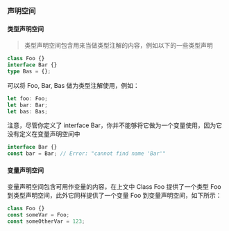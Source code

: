 ### 声明空间

#### 类型声明空间

> 类型声明空间包含用来当做类型注解的内容，例如以下的一些类型声明

```ts
class Foo {}
interface Bar {}
type Bas = {};
```

可以将 Foo, Bar, Bas 做为类型注解使用，例如：

```ts
let foo: Foo;
let bar: Bar;
let bas: Bas;
```

注意，尽管你定义了 interface Bar，你并不能够将它做为一个变量使用，因为它没有定义在变量声明空间中

```ts
interface Bar {}
const bar = Bar; // Error: "cannot find name 'Bar'"
```

#### 变量声明空间

变量声明空间包含可用作变量的内容，在上文中 Class Foo 提供了一个类型 Foo 到类型声明空间，此外它同样提供了一个变量 Foo 到变量声明空间，如下所示：

```ts
class Foo {}
const someVar = Foo;
const someOtherVar = 123;
```
